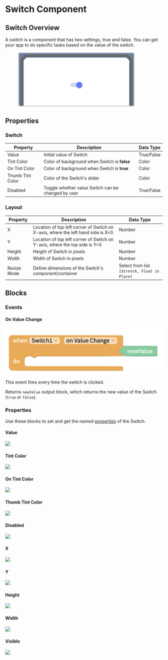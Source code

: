 # Switch Component

## Switch Overview​ <a href="#switch-overview" id="switch-overview"></a>

A switch is a component that has two settings, true and false. You can get your app to do specific tasks based on the value of the switch.

<div align="left">

<figure><img src="../../../.gitbook/assets/switch (web preview - cropped).png" alt="" width="375"><figcaption></figcaption></figure>

</div>

## Properties <a href="#getting-started" id="getting-started"></a>

### Switch

| Property         | Description                                        | Data Type  |
| ---------------- | -------------------------------------------------- | ---------- |
| Value            | Initial value of Switch                            | True/False |
| Tint Color       | Color of background when Switch is **false**       | Color      |
| On Tint Color    | Color of background when Switch is **true**        | Color      |
| Thumb Tint Color | Color of the Switch's slider                       | Color      |
| Disabled         | Toggle whether value Switch can be changed by user | True/False |

### Layout

| Property    | Description                                                                      | Data Type                                    |
| ----------- | -------------------------------------------------------------------------------- | -------------------------------------------- |
| X           | Location of top left corner of Switch on X-axis, where the left hand side is X=0 | Number                                       |
| Y           | Location of top left corner of Switch on Y-axis, where the top side is Y=0       | Number                                       |
| Height      | Height of Switch in pixels                                                       | Number                                       |
| Width       | Width of Switch in pixels                                                        | Number                                       |
| Resize Mode | Define dimensions of the Switch's component/container                            | Select from list `[Stretch, Float in Place]` |

## Blocks <a href="#events" id="events"></a>

### Events&#x20;

#### On Value Change

![](../../../.gitbook/assets/screen-shot-2021-08-23-at-12.51.10-pm.png)

This event fires every time the switch is clicked.

Returns `newValue` output block, which returns the new value of the Switch (`true` or `false`).

### Properties

Use these blocks to set and get the named [properties](switch.md#getting-started) of the Switch.

#### Value&#x20;

![](https://gblobscdn.gitbook.com/assets%2F-LAn5scXl2uqUJUOqkJo%2F-MWZ9fsYSsJxH4WcN4Jj%2F-MWZGFgk\_NS1U31Z65lg%2Fvalue.png?alt=media\&token=1e299ebf-80b0-4eca-9de1-bffa49bf40da)

#### Tint Color&#x20;

![](https://gblobscdn.gitbook.com/assets%2F-LAn5scXl2uqUJUOqkJo%2F-MWZ9fsYSsJxH4WcN4Jj%2F-MWZGEHN\_gpbrhgSKHxM%2Ftint\_color.png?alt=media\&token=39b92335-6977-4768-9a67-d874838f9425)

#### On Tint Color&#x20;

![](https://gblobscdn.gitbook.com/assets%2F-LAn5scXl2uqUJUOqkJo%2F-MWZ9fsYSsJxH4WcN4Jj%2F-MWZG6DZJ4tRxXoh61Dy%2Fon\_tint\_color.png?alt=media\&token=c980b50b-8eeb-4732-a802-1eb3d60fd05f)

#### Thumb Tint Color&#x20;

![](https://gblobscdn.gitbook.com/assets%2F-LAn5scXl2uqUJUOqkJo%2F-MWZ9fsYSsJxH4WcN4Jj%2F-MWZG7d5VsHWrnTT99VE%2Fthumb\_tint\_color.png?alt=media\&token=223e8e93-175c-489f-bc04-2df46398601a)

#### Disabled&#x20;

![](https://gblobscdn.gitbook.com/assets%2F-LAn5scXl2uqUJUOqkJo%2F-MWZ9fsYSsJxH4WcN4Jj%2F-MWZG3NqO-Qepj7sp5hj%2Fdisabled.png?alt=media\&token=ef01971d-5acc-4fa7-99a8-80d9e73c2b19)

#### X&#x20;

![](https://gblobscdn.gitbook.com/assets%2F-LAn5scXl2uqUJUOqkJo%2F-MWZ9fsYSsJxH4WcN4Jj%2F-MWZGJHPWiFk0A6jxttz%2Fx.png?alt=media\&token=970de731-7f9d-4377-a161-a47889826d95)

#### Y

![](https://gblobscdn.gitbook.com/assets%2F-LAn5scXl2uqUJUOqkJo%2F-MWZ9fsYSsJxH4WcN4Jj%2F-MWZGKPvI15ZDZMgD4dU%2Fy.png?alt=media\&token=5f8c09a0-48a7-46a9-884d-742f1f984b3a)

#### Height&#x20;

![](https://gblobscdn.gitbook.com/assets%2F-LAn5scXl2uqUJUOqkJo%2F-MWZ9fsYSsJxH4WcN4Jj%2F-MWZG4gitjHowTsf\_j\_L%2Fheight.png?alt=media\&token=8d69e6cd-4c36-45cc-a9ba-5c0d85afb8b2)

#### Width&#x20;

![](https://gblobscdn.gitbook.com/assets%2F-LAn5scXl2uqUJUOqkJo%2F-MWZ9fsYSsJxH4WcN4Jj%2F-MWZGI49tqFn8CnxjOQa%2Fwidth.png?alt=media\&token=9e21c30e-8e20-4b01-830d-1c4f720cd4da)

####

#### Visible&#x20;

![](https://gblobscdn.gitbook.com/assets%2F-LAn5scXl2uqUJUOqkJo%2F-MWZ9fsYSsJxH4WcN4Jj%2F-MWZGGpog3cyq9npq5Qo%2Fvisible.png?alt=media\&token=e0f07925-562e-41ac-8476-cf92eda91461)
